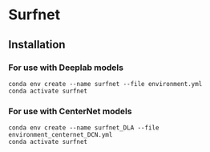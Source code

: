 # Surfnet


## Installation 

### For use with Deeplab models 
```shell
conda env create --name surfnet --file environment.yml
conda activate surfnet 
```

### For use with CenterNet models 
```shell
conda env create --name surfnet_DLA --file environment_centernet_DCN.yml
conda activate surfnet 
```

